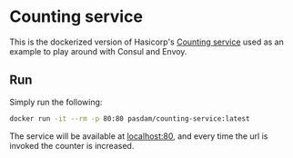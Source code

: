 # Counting service

This is the dockerized version of Hasicorp's
[Counting service](https://github.com/hashicorp/demo-consul-101/tree/master/services/counting-service)
used as an example to play around with Consul and Envoy.

## Run

Simply run the following:

```sh
docker run -it --rm -p 80:80 pasdam/counting-service:latest
```

The service will be available at [localhost:80](http://localhost:80), and every
time the url is invoked the counter is increased.
